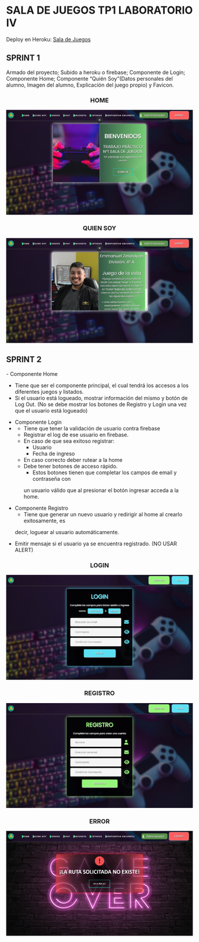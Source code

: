 # SALA DE JUEGOS TP1 LABORATORIO IV

Deploy en Heroku: <a href="https://fir-userauth-fe03f.web.app/" target="_blank">Sala de Juegos</a>

## SPRINT 1

<p>Armado del proyecto; Subido a heroku o firebase; Componente de Login; Componente Home; Componente “Quién Soy”(Datos personales del alumno, Imagen del alumno, Explicación del juego propio) y Favicon.</p>
<h3 align="center">HOME</h3>
<p align="center">
   <img src="https://github.com/EmmaVZ89/Sala-de-Juegos-TP-Laboratorio-IV/blob/main/imgReadme/home.png">
 </p>

<h3 align="center">QUIEN SOY</h3>
<p align="center">
   <img src="https://github.com/EmmaVZ89/Sala-de-Juegos-TP-Laboratorio-IV/blob/main/imgReadme/quiensoy.png">
 </p>

## SPRINT 2

<p>
  - Componente Home
  <ul>
    <li>Tiene que ser el componente principal, el cual tendrá los accesos a los diferentes
juegos y listados.</li>
    <li>Si el usuario está logueado, mostrar información del mismo y botón de Log Out. (No
se debe mostrar los botones de Registro y Login una vez que el usuario está
logueado)</li>
</ul>

- Componente Login
- <ul>
  <li>Tiene que tener la validación de usuario contra firebase</li>
  <li>Registrar el log de ese usuario en firebase.</li>
  <li>En caso de que sea exitoso registrar:<ul>
    <li>Usuario</li>
    <li>Fecha de ingreso</li>
    </ul></li>
  <li>En caso correcto deber rutear a la home</li>
  <li>Debe tener botones de acceso rápido.<ul>
    <li>Estos botones tienen que completar los campos de email y contraseña con
un usuario válido que al presionar el botón ingresar acceda a la home.</li></ul></li>
  </ul>
  
- Componente Registro
  <ul>
  <li>Tiene que generar un nuevo usuario y redirigir al home al crearlo exitosamente, es
decir, loguear al usuario automáticamente.</li>
  <li>Emitir mensaje si el usuario ya se encuentra registrado. (NO USAR ALERT)</li>
</ul>
</p>

<h3 align="center">LOGIN</h3>
<p align="center">
   <img src="https://github.com/EmmaVZ89/Sala-de-Juegos-TP-Laboratorio-IV/blob/main/imgReadme/login.png">
 </p>
 
 <h3 align="center">REGISTRO</h3>
<p align="center">
   <img src="https://github.com/EmmaVZ89/Sala-de-Juegos-TP-Laboratorio-IV/blob/main/imgReadme/registro.png">
 </p>
 
 <h3 align="center">ERROR</h3>
<p align="center">
   <img src="https://github.com/EmmaVZ89/Sala-de-Juegos-TP-Laboratorio-IV/blob/main/imgReadme/error.png">
 </p>
